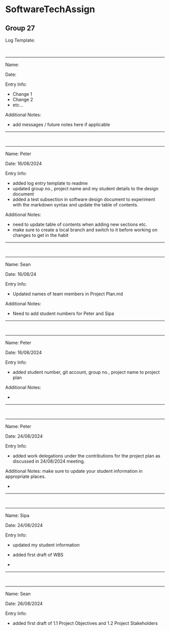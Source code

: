# SoftwareTechAssign
## Group 27

Log Template:

<br>

---

Name:

Date:

Entry Info:
- Change 1
- Change 2
- etc...

Additional Notes:

- add messages / future notes here if applicable

---

<br>

---

Name: Peter

Date: 16/08/2024

Entry Info:
- added log entry template to readme
- updated group no., project name and my student details to the design document
- added a test subsection in software design document to experiment with the markdown syntax and update the table of contents. 

Additional Notes:

- need to update table of contents when adding new sections etc.
- make sure to create a local branch and switch to it before working on changes to get in the habit

---

<br>

---

Name: Sean

Date: 16/08/24

Entry Info:
- Updated names of team members in Project Plan.md

Additional Notes:

- Need to add student numbers for Peter and Sipa

---

<br>

---

Name: Peter

Date: 16/08/2024

Entry Info:
- added student number, git account, group no., project name to project plan

Additional Notes:

- 

---

<br>

---

Name: Peter

Date: 24/08/2024

Entry Info:
- added work delegations under the contributions for the project plan as discussed in 24/08/2024 meeting.

Additional Notes: make sure to update your student information in appropriate places.

- 

---

<br>

---

Name: Sipa

Date: 24/08/2024

Entry Info:
- updated my student information
- added first draft of WBS

- 

---

<br>

---

Name: Sean

Date: 26/08/2024

Entry Info:
- added first draft of 1.1 Project Objectives and 1.2 Project Stakeholders